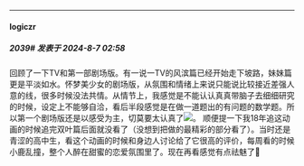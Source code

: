﻿
*****

####  logiczr  
##### 2039#       发表于 2024-8-7 02:58

回顾了一下TV和第一部剧场版。有一说一TV的风滨篇已经开始走下坡路，妹妹篇更是平淡如水。怀梦美少女的剧场版，从氛围和情绪上来说只能说比较接近差强人意的线，很多时候没法共情。从情节上，我感觉是不能认认真真带脑子去细细研究的时候，设定上不能够自洽，看后半段感觉是在做一道题出的有问题的数学题。所以第一个剧场版还是以感受为主，切莫要太认真了<img src="https://static.saraba1st.com/image/smiley/face2017/018.png" referrerpolicy="no-referrer">。
顺便提一下我18年追这动画的时候追完双叶篇后面就没看了（没想到把做的最精彩的部分看了）。当时还是青涩的高中生，看这个动画的时候和身边人讨论给了它很高的评价，每周看的时候小鹿乱撞，整个人醉在甜蜜的恋爱氛围里了。现在再看感觉有点祛魅了🙈


